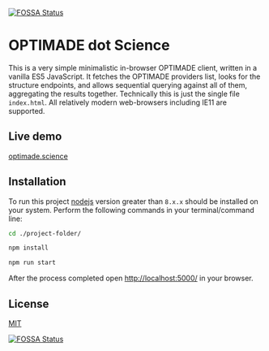 [![FOSSA Status](https://app.fossa.com/api/projects/git%2Bgithub.com%2Ftilde-lab%2Foptimade.science.svg?type=shield)](https://app.fossa.com/projects/git%2Bgithub.com%2Ftilde-lab%2Foptimade.science?ref=badge_shield)

OPTIMADE dot Science
==========

This is a very simple minimalistic in-browser OPTIMADE client, written in a vanilla ES5 JavaScript.
It fetches the OPTIMADE providers list, looks for the structure endpoints, and allows sequential querying against all of them, aggregating the results together.
Technically this is just the single file `index.html`.
All relatively modern web-browsers including IE11 are supported.

Live demo
------

[optimade.science](https://optimade.science)

Installation
------

To run this project [nodejs](https://nodejs.org/) version greater than `8.x.x` should be installed on your system. Perform the following commands in your terminal/command line:

```sh
cd ./project-folder/

npm install

npm run start
```

After the process completed open [http://localhost:5000/](http://localhost:5000/) in your browser.

License
------

[MIT](https://en.wikipedia.org/wiki/MIT_License)

[![FOSSA Status](https://app.fossa.com/api/projects/git%2Bgithub.com%2Ftilde-lab%2Foptimade.science.svg?type=large)](https://app.fossa.com/projects/git%2Bgithub.com%2Ftilde-lab%2Foptimade.science?ref=badge_large)

